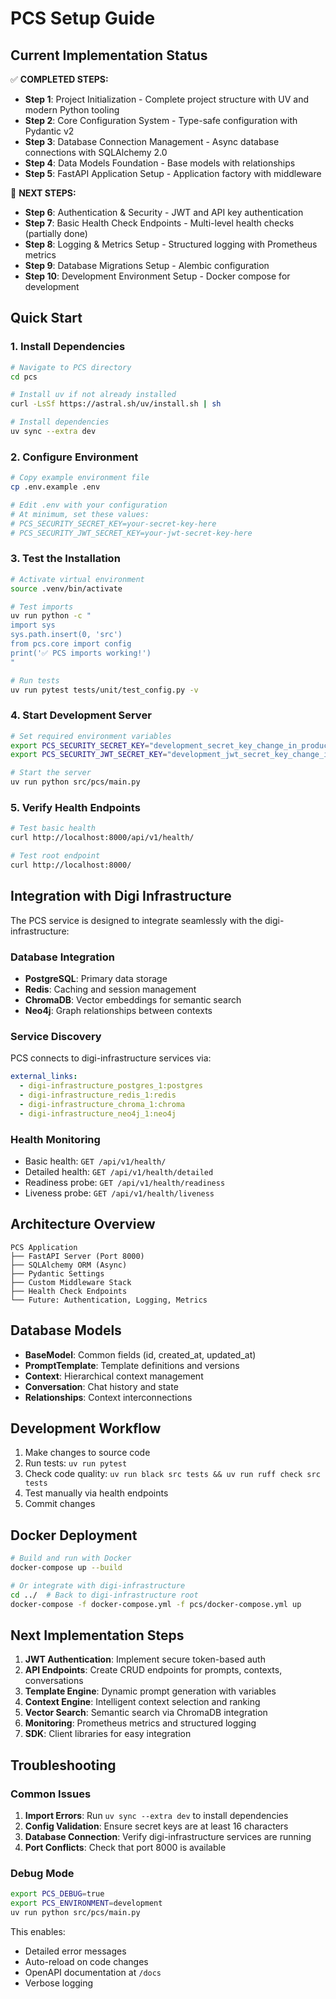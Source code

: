 # PCS Setup Guide

## Current Implementation Status

✅ **COMPLETED STEPS:**

- **Step 1**: Project Initialization - Complete project structure with UV and modern Python tooling
- **Step 2**: Core Configuration System - Type-safe configuration with Pydantic v2
- **Step 3**: Database Connection Management - Async database connections with SQLAlchemy 2.0
- **Step 4**: Data Models Foundation - Base models with relationships
- **Step 5**: FastAPI Application Setup - Application factory with middleware

🚧 **NEXT STEPS:**

- **Step 6**: Authentication & Security - JWT and API key authentication
- **Step 7**: Basic Health Check Endpoints - Multi-level health checks (partially done)
- **Step 8**: Logging & Metrics Setup - Structured logging with Prometheus metrics
- **Step 9**: Database Migrations Setup - Alembic configuration
- **Step 10**: Development Environment Setup - Docker compose for development

## Quick Start

### 1. Install Dependencies

```bash
# Navigate to PCS directory
cd pcs

# Install uv if not already installed
curl -LsSf https://astral.sh/uv/install.sh | sh

# Install dependencies
uv sync --extra dev
```

### 2. Configure Environment

```bash
# Copy example environment file
cp .env.example .env

# Edit .env with your configuration
# At minimum, set these values:
# PCS_SECURITY_SECRET_KEY=your-secret-key-here
# PCS_SECURITY_JWT_SECRET_KEY=your-jwt-secret-key-here
```

### 3. Test the Installation

```bash
# Activate virtual environment
source .venv/bin/activate

# Test imports
uv run python -c "
import sys
sys.path.insert(0, 'src')
from pcs.core import config
print('✅ PCS imports working!')
"

# Run tests
uv run pytest tests/unit/test_config.py -v
```

### 4. Start Development Server

```bash
# Set required environment variables
export PCS_SECURITY_SECRET_KEY="development_secret_key_change_in_production"
export PCS_SECURITY_JWT_SECRET_KEY="development_jwt_secret_key_change_in_production"

# Start the server
uv run python src/pcs/main.py
```

### 5. Verify Health Endpoints

```bash
# Test basic health
curl http://localhost:8000/api/v1/health/

# Test root endpoint
curl http://localhost:8000/
```

## Integration with Digi Infrastructure

The PCS service is designed to integrate seamlessly with the digi-infrastructure:

### Database Integration

- **PostgreSQL**: Primary data storage
- **Redis**: Caching and session management
- **ChromaDB**: Vector embeddings for semantic search
- **Neo4j**: Graph relationships between contexts

### Service Discovery

PCS connects to digi-infrastructure services via:

```yaml
external_links:
  - digi-infrastructure_postgres_1:postgres
  - digi-infrastructure_redis_1:redis
  - digi-infrastructure_chroma_1:chroma
  - digi-infrastructure_neo4j_1:neo4j
```

### Health Monitoring

- Basic health: `GET /api/v1/health/`
- Detailed health: `GET /api/v1/health/detailed`
- Readiness probe: `GET /api/v1/health/readiness`
- Liveness probe: `GET /api/v1/health/liveness`

## Architecture Overview

```
PCS Application
├── FastAPI Server (Port 8000)
├── SQLAlchemy ORM (Async)
├── Pydantic Settings
├── Custom Middleware Stack
├── Health Check Endpoints
└── Future: Authentication, Logging, Metrics
```

## Database Models

- **BaseModel**: Common fields (id, created_at, updated_at)
- **PromptTemplate**: Template definitions and versions
- **Context**: Hierarchical context management
- **Conversation**: Chat history and state
- **Relationships**: Context interconnections

## Development Workflow

1. Make changes to source code
2. Run tests: `uv run pytest`
3. Check code quality: `uv run black src tests && uv run ruff check src tests`
4. Test manually via health endpoints
5. Commit changes

## Docker Deployment

```bash
# Build and run with Docker
docker-compose up --build

# Or integrate with digi-infrastructure
cd ../  # Back to digi-infrastructure root
docker-compose -f docker-compose.yml -f pcs/docker-compose.yml up
```

## Next Implementation Steps

1. **JWT Authentication**: Implement secure token-based auth
2. **API Endpoints**: Create CRUD endpoints for prompts, contexts, conversations
3. **Template Engine**: Dynamic prompt generation with variables
4. **Context Engine**: Intelligent context selection and ranking
5. **Vector Search**: Semantic search via ChromaDB integration
6. **Monitoring**: Prometheus metrics and structured logging
7. **SDK**: Client libraries for easy integration

## Troubleshooting

### Common Issues

1. **Import Errors**: Run `uv sync --extra dev` to install dependencies
2. **Config Validation**: Ensure secret keys are at least 16 characters
3. **Database Connection**: Verify digi-infrastructure services are running
4. **Port Conflicts**: Check that port 8000 is available

### Debug Mode

```bash
export PCS_DEBUG=true
export PCS_ENVIRONMENT=development
uv run python src/pcs/main.py
```

This enables:

- Detailed error messages
- Auto-reload on code changes
- OpenAPI documentation at `/docs`
- Verbose logging
